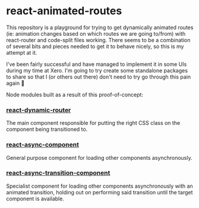 
react-animated-routes
=====================

This repository is a playground for trying to get dynamically animated routes
(ie: animation changes based on which routes we are going to/from) with
react-router and code-split files working.  There seems to be a combination of
several bits and pieces needed to get it to behave nicely, so this is my attempt
at it.

I've been fairly successful and have managed to implement it in some UIs during
my time at Xero.  I'm going to try create some standalone packages to share so
that I (or others out there) don't need to try go through this pain again 😬

Node modules built as a result of this proof-of-concept:

### [react-dynamic-router](https://github.com/ultraq/react-dynamic-router)

The main component responsible for putting the right CSS class on the component
being transitioned to.

### [react-async-component](https://github.com/ultraq/react-async-component)

General purpose component for loading other components asynchronously.

### [react-async-transition-component](https://github.com/ultraq/react-async-transition-component)

Specialist component for loading other components asynchronously with an
animated transition, holding out on performing said transition until the target
component is available.
